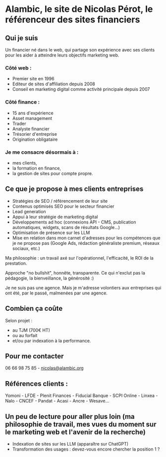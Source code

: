 # Alambic, le site de Nicolas Pérot, le référenceur des sites financiers

## Qui je suis

Un financier né dans le web, qui partage son expérience avec ses clients pour les aider à atteindre leurs objectifs marketing web.

### Côté web : 

- Premier site en 1996
- Editeur de sites d'affiliation depuis 2008
- Conseil en marketing digital comme activité principale depuis 2007

### Côté finance : 

- 15 ans d'expérience
- Asset management
- Trader
- Analyste financier
- Trésorier d'entreprise
- Origination obligataire

### Je me consacre désormais à :

- mes clients,
- la formation en finance,
- la gestion de sites pour compte propre.

## Ce que je propose à mes clients entreprises

- Stratégies de SEO / référencement de leur site
- Contenus optimisés SEO pour le secteur financier
- Lead generation
- Appui à leur stratégie de marketing digital
- Développements ad hoc (connexions API - CMS, publication automatiques, widgets, scans de résultats Google...)
- Optimisation de présence sur les LLM
- Mise en relation dans mon carnet d'adresses pour les compétences que je ne propose pas (Google Ads, rédaction généraliste premium, réseaux sociaux, etc.)

Ma philosophie : un travail axé sur l'opérationnel, l'efficacité, le ROI de la prestation.

Approche "no bullshit", honnête, transparente. Ce qui n'exclut pas la pédagogie, la bienveillance, la générosité :)

Je ne suis pas une agence. Mais je m'adresse volontiers aux entreprises qui ont été, par le passé, malmenées par une agence.

## Combien ça coûte

Selon projet : 
- au TJM (700€ HT)
- ou au forfait
- et/ou par indexation à la performance.

## Pour me contacter

06 66 98 75 85 - nicolas@alambic.org

## Références clients : 
Yomoni - LFDE - Plenit Finances - Fiducial Banque - SCPI Online - Linxea - Nalo - CNCEF - Pandat - Acasi - Ancre - Wesave...

## Un peu de lecture pour aller plus loin (ma philosophie de travail, mes vues du moment sur le marketing web et l'avenir de la recherche)

- Indexation de sites sur les LLM (apparaître sur ChatGPT)
- Transformation des usages : devez-vous encore chercher la position 1 ?
